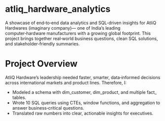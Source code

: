 # atliq_hardware_analytics

A showcase of end‑to‑end data analytics and SQL-driven insights for AtliQ Hardwares (imaginary company)— one of India’s leading computer‑hardware manufacturers with a growing global footprint. This project brings together real‑world business questions, clean SQL solutions, and stakeholder‑friendly summaries.

# Project Overview
AtliQ Hardware’s leadership needed faster, smarter, data‑informed decisions across international markets and product lines. Therefore, I:
- Modeled a schema with dim_customer, dim_product, and multiple fact_ tables.
- Wrote 10 SQL queries using CTEs, window functions, and aggregation to answer business‑critical questions.
- Translated raw numbers into clear, actionable insights for executives.
